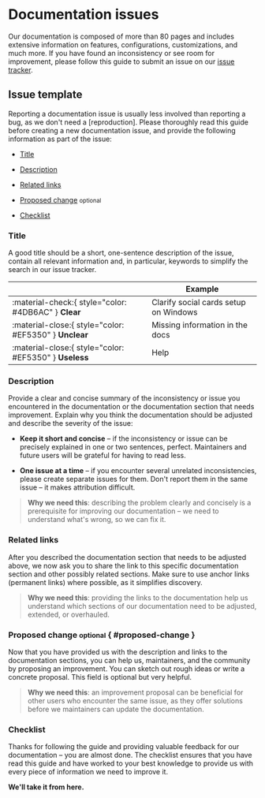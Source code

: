 # Documentation issues

Our documentation is composed of more than 80 pages and includes extensive
information on features, configurations, customizations, and much more. If you
have found an inconsistency or see room for improvement, please follow this
guide to submit an issue on our [issue tracker].

[issue tracker]: https://github.com/ONSdigital/ons_mkdocs_theme/issues

## Issue template

Reporting a documentation issue is usually less involved than reporting a bug,
as we don't need a [reproduction]. Please thoroughly read this guide before
creating a new documentation issue, and provide the following information as
part of the issue:

- [Title]
- [Description]
- [Related links]
- [Proposed change] <small>optional</small>
- [Checklist]

  [Title]: #title
  [Description]: #description
  [Related links]: #related-links
  [Proposed change]: #proposed-change
  [Checklist]: #checklist

### Title

A good title should be a short, one-sentence description of the issue, contain
all relevant information and, in particular, keywords to simplify the search in
our issue tracker.

| <!-- -->                                               | Example                               |
| ------------------------------------------------------ | ------------------------------------- |
| :material-check:{ style="color: #4DB6AC" } **Clear**   | Clarify social cards setup on Windows |
| :material-close:{ style="color: #EF5350" } **Unclear** | Missing information in the docs       |
| :material-close:{ style="color: #EF5350" } **Useless** | Help                                  |

### Description

Provide a clear and concise summary of the inconsistency or issue you
encountered in the documentation or the documentation section that needs
improvement. Explain why you think the documentation should be adjusted and
describe the severity of the issue:

- **Keep it short and concise** – if the inconsistency or issue can be
  precisely explained in one or two sentences, perfect. Maintainers and future
  users will be grateful for having to read less.

- **One issue at a time** – if you encounter several unrelated inconsistencies,
  please create separate issues for them. Don't report them in the same issue
  – it makes attribution difficult.

> **Why we need this**: describing the problem clearly and concisely is a
> prerequisite for improving our documentation – we need to understand what's
> wrong, so we can fix it.

### Related links

After you described the documentation section that needs to be adjusted above,
we now ask you to share the link to this specific documentation section and
other possibly related sections. Make sure to use anchor links (permanent links)
where possible, as it simplifies discovery.

> **Why we need this**: providing the links to the documentation help us
> understand which sections of our documentation need to be adjusted, extended,
> or overhauled.

### Proposed change <small>optional</small> { #proposed-change }

Now that you have provided us with the description and links to the
documentation sections, you can help us, maintainers, and the community by
proposing an improvement. You can sketch out rough ideas or write a concrete
proposal. This field is optional but very helpful.

> **Why we need this**: an improvement proposal can be beneficial for other
> users who encounter the same issue, as they offer solutions before we
> maintainers can update the documentation.

### Checklist

Thanks for following the guide and providing valuable feedback for our
documentation – you are almost done. The checklist ensures that you have read
this guide and have worked to your best knowledge to provide us with every piece
of information we need to improve it.

**We'll take it from here.**
